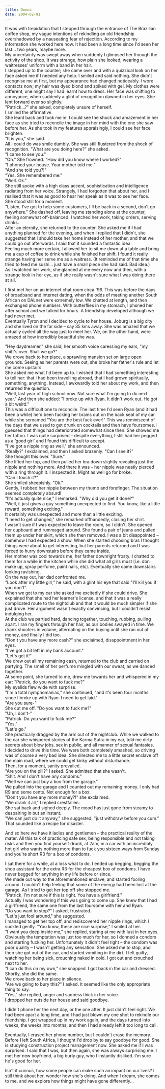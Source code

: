 ```yaml
---
title: Donna 
date: 2004-02-01
---
```


It was with trepidation that I stepped through the entrance of The Brazilian coffee shop, my vague intentions of rekindling an old friendship overshadowed by a nauseating fear of rejection.  According to my information she worked here now.  It had been a long time since I'd seen her last... two years, maybe more.  
My uncertainty was swept away when suddenly I glimpsed her through the activity of the shop.  It was strange, how plain she looked, wearing a waitresses' uniform with a band in her hair.  
I stepped up to the counter; she came over and with a quizzical look on her face asked me if I needed any help.  I smiled and said nothing.  She didn't recognise me at first, but my appearance had changed noticeably.  I wore contacts now; my hair was dyed blond and spiked with gel.  My clothes were different; one might say I had learnt how to dress.
Her face was shifting to annoyance, when suddenly a glint of recognition dawned in her eyes.  She lent forward ever so slightly.  
"Patrick...?" she asked, completely unsure of herself.  
I smiled the affirmative.  
She leant back and took me in.  I could see the shock and amazement in her face as she tried to reconcile the image in her mind with the one she saw before her.  As she took in my features appraisingly, I could see her face brighten.  
"It is you," she said.  
All I could do was smile dumbly.  She was still flustered from the shock of recognition.
"What are you doing here?" she asked.  
"I came to see you."  
"Oh."  She frowned.  "How did you know where I worked?"  
"I phoned your house.  Your mother told me."  
"And she told you?!"  
"Yes.  She remembered me."  
"Well.  Ok."  
She still spoke with a high class accent, sophistication and intelligence radiating from her voice.  Strangely, I had forgotten that about her, and I realised that it was as good to hear her speak as it was to see her face.  
She stood still for a moment.  
"Listen, I've got to help some customers, I'll be back in a second, don't go anywhere."
She dashed off, leaving me standing alone at the counter, feeling somewhat off-balanced.  I watched her work, taking orders, serving drinks.  
After an eternity, she returned to the counter.  She asked me if I had anything planned for the evening, and when I replied that I didn't, she suggested that I should take her home instead of her mother, and that we could go out afterwards.  I said that it sounded a fantastic idea.  
Feeling much more certain, I allowed her to sit me down at a table and bring me a cup of coffee to drink while she finished her shift.  I found it really strange having her serve me as a waitress.  (It reminded me of that time she tried to feed me sushi... just have a small piece she had said.  Bad idea.)  
As I watched her work, she glanced at me every now and then, with a strange look in her eye, as if she really wasn't sure what I was doing there at all.  
 
I first met her on an internet chat room circa '96.  This was before the days of broadband and internet dating, when the odds of meeting another South African on DALnet were extremely low.  We chatted at length, and then exchanged phone numbers.  With butterflies in my stomach, I phoned her after school and we talked for hours.  A friendship developed although we had never met.  
Eventually Tyron and I decided to cycle to her house.  Joburg is a big city and she lived on the far side – say 35 kms away.   She was amazed that we actually cycled all the way just to meet her.  We, on the other hand, were amazed at how incredibly beautiful she was.
 
"Hey daydreamer," she said, her smooth voice caressing my ears, "my shift's over.  Shall we go?"  
We drove back to her place, a sprawling mansion set on large open grounds.  Seeing as her parents were out, she broke her father's rule and let me come upstairs.  
She asked me what I'd been up to.  I wished that I had something interesting to tell her: that I had been travelling abroad, that I had grown spiritually, something, anything.   Instead, I awkwardly told her about my work, and then returned the question.  
"Well, last year of high school now.  Not sure what I'm going to do next year."  And then she added: "I broke up with Ryan.  It didn't work out.  He got a bit weird."  
This was a difficult one to reconcile.  The last time I'd seen Ryan (and it had been a while) he'd been fucking her brains out on the back seat of my car while she screamed "You are the best fuck ever!"  This was reminiscent of the days that we used to get drunk on cocktails and then have foursomes.  I guessed that things had deteriorated somewhat since then.
She showed me her tattoo.  I was quite surprised – despite everything, I still had her pegged as a ‘good girl' and I found this difficult to accept.  
"I've got a nipple ring as well," she announced.  
"Really?" I exclaimed, and then I asked brazenly: "Can I see it?"  
She thought this over.  "Sure."  
She lifted her top, and then pulled her bra down slightly revealing just the nipple and nothing more.  And there it was – her nipple was neatly pierced with a ring through it.  I inspected it.  Might as well go for broke.  
"Can I touch it?"  
She smiled sheepishly.  "Ok."  
Gently, I rubbed her nipple between my thumb and forefinger.  The situation seemed completely absurd!  
"It's actually quite nice," I remarked.  "Why did you get it done?"  
"Well, it just gives a guy something unexpected to find.  You know, like a little reward, something exciting."  
It certainly was unexpected and more than a little exciting.  
"I need to get changed," she remarked offhandedly, closing her shirt.  
I wasn't sure if I was expected to leave the room, so I didn't.  She opened her cupboard and rummaged around.  She found a pair of jeans and pulled them up under her skirt, which she then removed.  I was a bit disappointed – somehow I had expected a show.  When she started choosing bras I thought things were about to get interesting, but her parents returned and I was forced to hurry downstairs before they came inside.  
Her mother was cool towards me, her father downright frosty.  I chatted to them for a while in the kitchen while she did what all girls must (i.e. don make up, spray perfume, paint nails, etc).  Eventually she came downstairs looking ravishing.  
On the way out, her dad confronted me.  
"Look after my little girl," he said, with a glint his eye that said "I'll kill you if you don't".  
When we got to my car she asked me excitedly if she could drive.  She explained that she had her learner's license, and that it was a really complicated route to the nightclub and that it would be much simpler if she just drove.  Her argument wasn't exactly convincing, but I couldn't resist indulging her.  
At the club we partied hard, dancing together, touching, rubbing, pulling apart.  I ran my fingers through her hair, as our bodies swayed in time.  We drank shooters in volume, alternating on the buying until she ran out of money, and finally I did too.  
"Don't you have any more cash?" she exclaimed, disappointment in her eyes.  
"I've got a bit left in my bank account."  
"Let's get it!"  
We drew out all my remaining cash, returned to the club and carried on partying.  The smell of her perfume mingled with our sweat, as we danced together.  
At some point, she turned to me, drew me towards her and whispered in my ear: "Patrick, do you want to fuck me?"  
My eyelids flew wide with surprise.  
"I'm a total nymphomaniac," she continued, "and it's been four months since I broke up with Ryan.  I need to get laid."  
"Are you sure-"  
She cut me off.  "Do you want to fuck me?"  
"Uh, I don't-"  
"Patrick.  Do you want to fuck me?"  
"Yes."  
"Let's go."  
She practically dragged by the arm out of the nightclub.  While we walked to the car she whispered stories of the Karma Sutra in my ear, told me dirty secrets about blow jobs, sex in public, and all manner of sexual fantasies.  
I decided to drive this time.  We were both completely smashed, so driving was of course a very bad idea.  She directed me to a little secret enclave off the main road, where we could get kinky without disturbance.  
Then, for a moment, sanity prevailed.  
"Are you on the pill?" I asked.  She admitted that she wasn't.  
"Shit.  And I don't have any condoms."  
"Well we can just buy a box from the garage."  
We pulled into the garage and I counted out my remaining money.  I only had R9 and some cents.  Not enough for a box.  
"Don't you have any more money?!" she exclaimed.  
"We drank it all," I replied crestfallen.  
She sat back and sighed deeply.  The mood has just gone from steamy to despairing in but an instant.  
"We can just do it anyway," she suggested, "just withdraw before you cum."  
That sounded like a recipe for disaster.
 
And so here we have it ladies and gentlemen – the practical reality of the mater.  All this talk of practicing safe sex, being responsible and not taking risks and then you find yourself drunk, at 2am, in a car with an incredibly hot girl who wants nothing more than to fuck you sixteen ways from Sunday and you're short R3 for a box of condoms.
 
I sat there for a while, at a loss what to do.  I ended up begging, begging the shop assistant for the extra R3 for the cheapest box of condoms.  I have never begged for anything in my life before or since.  
We made out way to the aforementioned enclave, and started fooling around.  I couldn't help feeling that some of the energy had been lost at the garage.  As I tried to get her top off she stopped me.  
"Patrick, I'm not sure if this is right.  You have a girlfriend."  
Actually I was wondering if this was going to come up.  She knew that I had a girlfriend, the same one from the last foursome with her and Ryan.  
"Do you want to stop?" I asked, frustrated.  
"Let's just fool around," she suggested.  
I managed to get her top off, and rediscovered her nipple rings, which I suckled gently.
"You know, these are nice surprise," I smiled at her.  
"I want you deep inside me," she replied, staring at me with lust in her eyes.  Obviously the temptation was just too much for her, so I donned a condom and starting fucking her.  Unfortunately it didn't feel right – the condom was poor quality – I wasn't getting any sensation.  She asked me to stop, and then she got out of the car, and started vomiting in the dirt.  I felt guilty, watching her being sick, crouching naked in cold.  I got out and crouched next to her.  
"I can do this on my own," she snapped.  I got back in the car and dressed.  Shortly, she did the same.  
We drove back to her place in silence.  
"Are we going to bury this?" I asked.  It seemed like the only appropriate thing to say.  
"Yes," she replied, anger and sadness thick in her voice.  
I dropped her outside her house and said goodbye.
 
I didn't phone her the next day, or the one after.  It just didn't feel right.  We had been apart a long time, and I had just blown my one shot to rekindle our friendship.  I got wrapped up in my work again, and the days turned into weeks, the weeks into months, and then I had already left it too long to call.
 
Eventually, I erased her phone number, but I couldn't erase the memory.  Before I left South Africa, I thought I'd drop by to say goodbye for good.  She is studying construction project management now.  She asked me if I was surprised.  I said that I was, but then again, she was always surprising me.  I met her new boyfriend, a big burly guy, who I instantly disliked.  I'm sure he's good for her.
 
Isn't it curious, how some people can make such an impact on our lives?  I still think about her, wonder how she's doing.  And when I dream, she comes to me, and we explore how things might have gone differently...